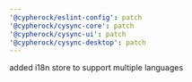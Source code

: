 ```yaml
---
'@cypherock/eslint-config': patch
'@cypherock/cysync-core': patch
'@cypherock/cysync-ui': patch
'@cypherock/cysync-desktop': patch
---
```


added i18n store to support multiple languages

